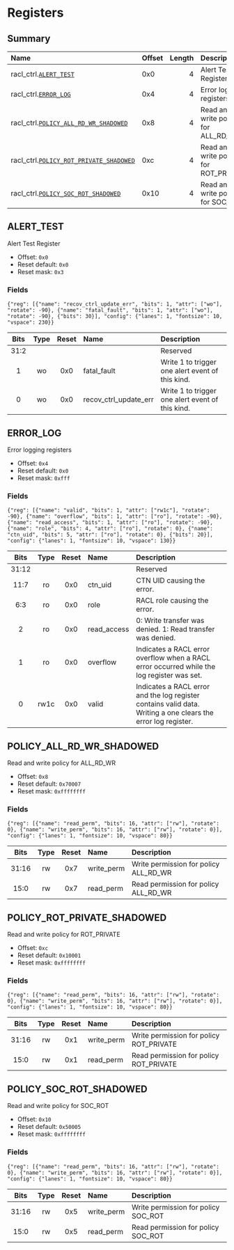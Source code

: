 # Registers

<!-- BEGIN CMDGEN util/regtool.py -d ./hw/top_darjeeling/ip_autogen/racl_ctrl/data/racl_ctrl.hjson -->
## Summary

| Name                                                                    | Offset   |   Length | Description                           |
|:------------------------------------------------------------------------|:---------|---------:|:--------------------------------------|
| racl_ctrl.[`ALERT_TEST`](#alert_test)                                   | 0x0      |        4 | Alert Test Register                   |
| racl_ctrl.[`ERROR_LOG`](#error_log)                                     | 0x4      |        4 | Error logging registers               |
| racl_ctrl.[`POLICY_ALL_RD_WR_SHADOWED`](#policy_all_rd_wr_shadowed)     | 0x8      |        4 | Read and write policy for ALL_RD_WR   |
| racl_ctrl.[`POLICY_ROT_PRIVATE_SHADOWED`](#policy_rot_private_shadowed) | 0xc      |        4 | Read and write policy for ROT_PRIVATE |
| racl_ctrl.[`POLICY_SOC_ROT_SHADOWED`](#policy_soc_rot_shadowed)         | 0x10     |        4 | Read and write policy for SOC_ROT     |

## ALERT_TEST
Alert Test Register
- Offset: `0x0`
- Reset default: `0x0`
- Reset mask: `0x3`

### Fields

```wavejson
{"reg": [{"name": "recov_ctrl_update_err", "bits": 1, "attr": ["wo"], "rotate": -90}, {"name": "fatal_fault", "bits": 1, "attr": ["wo"], "rotate": -90}, {"bits": 30}], "config": {"lanes": 1, "fontsize": 10, "vspace": 230}}
```

|  Bits  |  Type  |  Reset  | Name                  | Description                                      |
|:------:|:------:|:-------:|:----------------------|:-------------------------------------------------|
|  31:2  |        |         |                       | Reserved                                         |
|   1    |   wo   |   0x0   | fatal_fault           | Write 1 to trigger one alert event of this kind. |
|   0    |   wo   |   0x0   | recov_ctrl_update_err | Write 1 to trigger one alert event of this kind. |

## ERROR_LOG
Error logging registers
- Offset: `0x4`
- Reset default: `0x0`
- Reset mask: `0xfff`

### Fields

```wavejson
{"reg": [{"name": "valid", "bits": 1, "attr": ["rw1c"], "rotate": -90}, {"name": "overflow", "bits": 1, "attr": ["ro"], "rotate": -90}, {"name": "read_access", "bits": 1, "attr": ["ro"], "rotate": -90}, {"name": "role", "bits": 4, "attr": ["ro"], "rotate": 0}, {"name": "ctn_uid", "bits": 5, "attr": ["ro"], "rotate": 0}, {"bits": 20}], "config": {"lanes": 1, "fontsize": 10, "vspace": 130}}
```

|  Bits  |  Type  |  Reset  | Name        | Description                                                                                                   |
|:------:|:------:|:-------:|:------------|:--------------------------------------------------------------------------------------------------------------|
| 31:12  |        |         |             | Reserved                                                                                                      |
|  11:7  |   ro   |   0x0   | ctn_uid     | CTN UID causing the error.                                                                                    |
|  6:3   |   ro   |   0x0   | role        | RACL role causing the error.                                                                                  |
|   2    |   ro   |   0x0   | read_access | 0: Write transfer was denied. 1: Read transfer was denied.                                                    |
|   1    |   ro   |   0x0   | overflow    | Indicates a RACL error overflow when a RACL error occurred while the log register was set.                    |
|   0    |  rw1c  |   0x0   | valid       | Indicates a RACL error and the log register contains valid data. Writing a one clears the error log register. |

## POLICY_ALL_RD_WR_SHADOWED
Read and write policy for ALL_RD_WR
- Offset: `0x8`
- Reset default: `0x70007`
- Reset mask: `0xffffffff`

### Fields

```wavejson
{"reg": [{"name": "read_perm", "bits": 16, "attr": ["rw"], "rotate": 0}, {"name": "write_perm", "bits": 16, "attr": ["rw"], "rotate": 0}], "config": {"lanes": 1, "fontsize": 10, "vspace": 80}}
```

|  Bits  |  Type  |  Reset  | Name       | Description                           |
|:------:|:------:|:-------:|:-----------|:--------------------------------------|
| 31:16  |   rw   |   0x7   | write_perm | Write permission for policy ALL_RD_WR |
|  15:0  |   rw   |   0x7   | read_perm  | Read permission for policy ALL_RD_WR  |

## POLICY_ROT_PRIVATE_SHADOWED
Read and write policy for ROT_PRIVATE
- Offset: `0xc`
- Reset default: `0x10001`
- Reset mask: `0xffffffff`

### Fields

```wavejson
{"reg": [{"name": "read_perm", "bits": 16, "attr": ["rw"], "rotate": 0}, {"name": "write_perm", "bits": 16, "attr": ["rw"], "rotate": 0}], "config": {"lanes": 1, "fontsize": 10, "vspace": 80}}
```

|  Bits  |  Type  |  Reset  | Name       | Description                             |
|:------:|:------:|:-------:|:-----------|:----------------------------------------|
| 31:16  |   rw   |   0x1   | write_perm | Write permission for policy ROT_PRIVATE |
|  15:0  |   rw   |   0x1   | read_perm  | Read permission for policy ROT_PRIVATE  |

## POLICY_SOC_ROT_SHADOWED
Read and write policy for SOC_ROT
- Offset: `0x10`
- Reset default: `0x50005`
- Reset mask: `0xffffffff`

### Fields

```wavejson
{"reg": [{"name": "read_perm", "bits": 16, "attr": ["rw"], "rotate": 0}, {"name": "write_perm", "bits": 16, "attr": ["rw"], "rotate": 0}], "config": {"lanes": 1, "fontsize": 10, "vspace": 80}}
```

|  Bits  |  Type  |  Reset  | Name       | Description                         |
|:------:|:------:|:-------:|:-----------|:------------------------------------|
| 31:16  |   rw   |   0x5   | write_perm | Write permission for policy SOC_ROT |
|  15:0  |   rw   |   0x5   | read_perm  | Read permission for policy SOC_ROT  |


<!-- END CMDGEN -->
